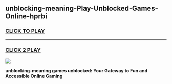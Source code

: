 
## unblocking-meaning-Play-Unblocked-Games-Online-hprbi
<h3>
<a href="https://premium76.site?title=unblocking-meaning&ref=25A">CLICK TO PLAY</a></h3>
<hr>

<h3>
<a href="https://premium76.site?title=unblocking-meaning&ref=25A">CLICK 2 PLAY</a>
  
</h3>

<a href="https://premium76.site?title=unblocking-meaning&ref=25A"><img src="https://clearcache.store/games.png"></a>


**unblocking-meaning games unblocked: Your Gateway to Fun and Accessible Online Gaming**
